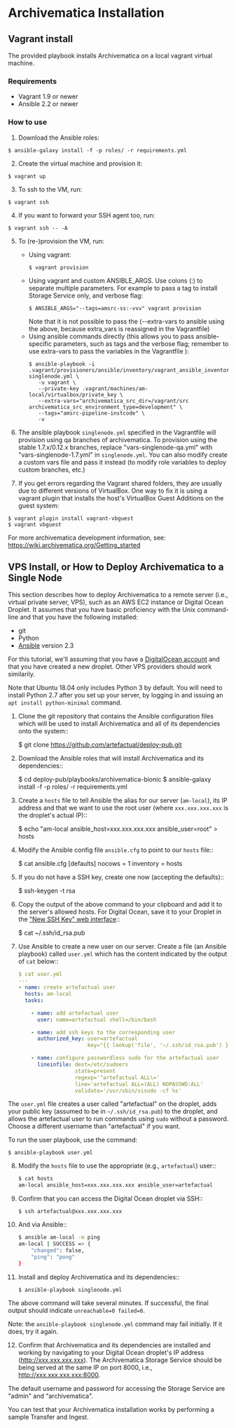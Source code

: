 # Archivematica Installation

## Vagrant install

The provided playbook installs Archivematica on a local vagrant virtual
machine.

### Requirements

- Vagrant 1.9 or newer
- Ansible 2.2 or newer

### How to use

1. Download the Ansible roles:
  ```
  $ ansible-galaxy install -f -p roles/ -r requirements.yml
  ```

2. Create the virtual machine and provision it:
  ```
  $ vagrant up
  ```

3. To ssh to the VM, run:
  ```
  $ vagrant ssh
  ```

4. If you want to forward your SSH agent too, run:
  ```
  $ vagrant ssh -- -A
  ```

5. To (re-)provision the VM, run:
    * Using vagrant:
        ```
        $ vagrant provision
        ```
    * Using vagrant and custom ANSIBLE_ARGS. Use colons (:) to separate multiple parameters. For example to pass a tag to install Storage Service only, and verbose flag:
        ```
        $ ANSIBLE_ARGS="--tags=amsrc-ss:-vvv" vagrant provision
        ```
      Note that it is not possible to pass the (--extra-vars to ansible using the above, because extra_vars is reassigned in the Vagrantfile)
    * Using ansible commands directly (this allows you to pass ansible-specific parameters,
      such as tags and the verbose flag; remember to use extra-vars to pass the variables in the Vagrantfile ):
        ```
        $ ansible-playbook -i .vagrant/provisioners/ansible/inventory/vagrant_ansible_inventory singlenode.yml \
           -u vagrant \
           --private-key .vagrant/machines/am-local/virtualbox/private_key \
           --extra-vars="archivematica_src_dir=/vagrant/src archivematica_src_environment_type=development" \
           --tags="amsrc-pipeline-instcode" \
           -v
        ```

6. The ansible playbook `singlenode.yml` specified in the Vagrantfile will provision using qa branches of archivematica. To provision using the stable 1.7.x/0.12.x branches, replace "vars-singlenode-qa.yml" with "vars-singlenode-1.7.yml" in `singlenode.yml`. You can also modify create a custom vars file and pass it instead (to modify role variables to deploy custom branches, etc.)  

7. If you get errors regarding the Vagrant shared folders, they are usually due
to different versions of VirtualBox. One way to fix it is using a vagrant
plugin that installs the host's VirtualBox Guest Additions on the guest system:
  ```
  $ vagrant plugin install vagrant-vbguest
  $ vagrant vbguest
  ```

For more archivematica development information, see: https://wiki.archivematica.org/Getting_started

## VPS Install, or How to Deploy Archivematica to a Single Node

This section describes how to deploy Archivematica to a remote server
(i.e., virtual private server, VPS), such as an AWS EC2 instance or Digital Ocean
Droplet.  It assumes that you have basic proficiency with the Unix command-line
and that you have the following installed:

- git
- Python
- [Ansible](http://docs.ansible.com/ansible/intro_installation.html) version 2.3

For this tutorial, we'll assuming that you have a [DigitalOcean account](https://www.digitalocean.com/community/tutorials/how-to-create-your-first-digitalocean-droplet-virtual-server) and that you have
created a new droplet. Other VPS providers should work similarily.

Note that Ubuntu 18.04 only includes Python 3 by default. You will need to install Python 2.7 after you set up your server, by logging in and issuing an `apt install python-minimal` command.

1. Clone the git repository that contains the Ansible configuration files which
   will be used to install Archivematica and all of its dependencies onto the
   system::

    $ git clone https://github.com/artefactual/deploy-pub.git

2. Download the Ansible roles that will install Archivematica and its
   dependencies::

    $ cd deploy-pub/playbooks/archivematica-bionic
    $ ansible-galaxy install -f -p roles/ -r requirements.yml

3. Create a ``hosts`` file to tell Ansible the alias for our server (``am-local``),
   its IP address and that we want to use the root user (where
   ``xxx.xxx.xxx.xxx`` is the droplet's actual IP)::

    $ echo "am-local ansible_host=xxx.xxx.xxx.xxx ansible_user=root" > hosts

4. Modify the Ansible config file ``ansible.cfg`` to point to our ``hosts`` file::

    $ cat ansible.cfg
    [defaults]
    nocows = 1
    inventory = hosts

5. If you do not have a SSH key, create one now (accepting the defaults)::

    $ ssh-keygen -t rsa

6. Copy the output of the above command to your clipboard and add it to the
   server's allowed hosts. For Digital Ocean, save it to your Droplet in the
   ["New SSH Key" web interface](https://cloud.digitalocean.com/settings/security)::

    $ cat ~/.ssh/id_rsa.pub

7. Use Ansible to create a new user on our server. Create a file (an Ansible
   playbook) called ``user.yml`` which has the content indicated by
   the output of ``cat`` below::

    ```yaml
    $ cat user.yml
    ---
    - name: create artefactual user
      hosts: am-local
      tasks:

        - name: add artefactual user
          user: name=artefactual shell=/bin/bash

        - name: add ssh keys to the corresponding user
          authorized_key: user=artefactual
                          key="{{ lookup('file', '~/.ssh/id_rsa.pub') }}"

        - name: configure passwordless sudo for the artefactual user
          lineinfile: dest=/etc/sudoers
                      state=present
                      regexp='^artefactual ALL\='
                      line='artefactual ALL=(ALL) NOPASSWD:ALL'
                      validate='/usr/sbin/visudo -cf %s'
    ```

The ``user.yml`` file creates a user called "artefactual" on the droplet, adds
your public key (assumed to be in ``~/.ssh/id_rsa.pub``) to the droplet, and
allows the artefactual user to run commands using ``sudo`` without a password.
Choose a different username than "artefactual" if you want.

To run the user playbook, use the command:
  
  ```
  $ ansible-playbook user.yml
  ```

8. Modify the ``hosts`` file to use the appropriate (e.g., ``artefactual``) user::

    ```bash
    $ cat hosts
    am-local ansible_host=xxx.xxx.xxx.xxx ansible_user=artefactual
    ```

9. Confirm that you can access the Digital Ocean droplet via SSH::

    `$ ssh artefactual@xxx.xxx.xxx.xxx`

10. And via Ansible::

    ```bash
    $ ansible am-local -m ping
    am-local | SUCCESS => {
        "changed": false,
        "ping": "pong"
    }
    ```

11. Install and deploy Archivematica and its dependencies::

    `$ ansible-playbook singlenode.yml`

The above command will take several minutes. If successful, the final output
should indicate ``unreachable=0 failed=0``.

Note: the ``ansible-playbook singlenode.yml`` command may fail initially. If it
does, try it again.

12. Confirm that Archivematica and its dependencies are installed and working
    by navigating to your Digital Ocean droplet's IP address
    (http://xxx.xxx.xxx.xxx). The Archivematica Storage Service should be being
    served at the same IP on port 8000, i.e., http://xxx.xxx.xxx.xxx:8000.

The default username and password for accessing the Storage Service are "admin"
and "archivematica".

You can test that your Archivematica installation works by performing a sample
Transfer and Ingest.
